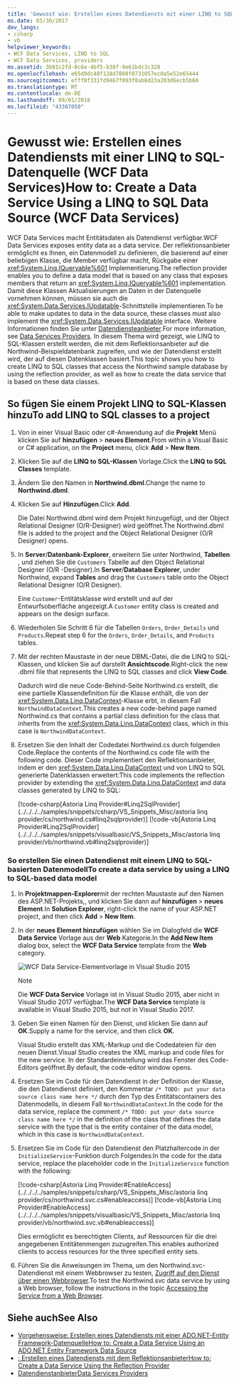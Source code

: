 ```yaml
---
title: 'Gewusst wie: Erstellen eines Datendiensts mit einer LINQ to SQL-Datenquelle (WCF Data Services)'
ms.date: 03/30/2017
dev_langs:
- csharp
- vb
helpviewer_keywords:
- WCF Data Services, LINQ to SQL
- WCF Data Services, providers
ms.assetid: 3b01c2fd-8c6e-4bf5-b38f-9e61bdc3c328
ms.openlocfilehash: e65d9dc48f128d7808f0731057ec0a5e52e65444
ms.sourcegitcommit: efff8f331fd9467f093f8ab8d23a203d6ecb5b60
ms.translationtype: MT
ms.contentlocale: de-DE
ms.lasthandoff: 09/01/2018
ms.locfileid: "43387050"
---
```

# <a name="how-to-create-a-data-service-using-a-linq-to-sql-data-source-wcf-data-services"></a><span data-ttu-id="f1278-102">Gewusst wie: Erstellen eines Datendiensts mit einer LINQ to SQL-Datenquelle (WCF Data Services)</span><span class="sxs-lookup"><span data-stu-id="f1278-102">How to: Create a Data Service Using a LINQ to SQL Data Source (WCF Data Services)</span></span>

<span data-ttu-id="f1278-103">WCF Data Services macht Entitätsdaten als Datendienst verfügbar.</span><span class="sxs-lookup"><span data-stu-id="f1278-103">WCF Data Services exposes entity data as a data service.</span></span> <span data-ttu-id="f1278-104">Der reflektionsanbieter ermöglicht es Ihnen, ein Datenmodell zu definieren, die basierend auf einer beliebigen Klasse, die Member verfügbar macht, Rückgabe einer <xref:System.Linq.IQueryable%601> Implementierung.</span><span class="sxs-lookup"><span data-stu-id="f1278-104">The reflection provider enables you to define a data model that is based on any class that exposes members that return an <xref:System.Linq.IQueryable%601> implementation.</span></span> <span data-ttu-id="f1278-105">Damit diese Klassen Aktualisierungen an Daten in der Datenquelle vornehmen können, müssen sie auch die <xref:System.Data.Services.IUpdatable>-Schnittstelle implementieren.</span><span class="sxs-lookup"><span data-stu-id="f1278-105">To be able to make updates to data in the data source, these classes must also implement the <xref:System.Data.Services.IUpdatable> interface.</span></span> <span data-ttu-id="f1278-106">Weitere Informationen finden Sie unter [Datendiensteanbieter](../../../../docs/framework/data/wcf/data-services-providers-wcf-data-services.md).</span><span class="sxs-lookup"><span data-stu-id="f1278-106">For more information, see [Data Services Providers](../../../../docs/framework/data/wcf/data-services-providers-wcf-data-services.md).</span></span> <span data-ttu-id="f1278-107">In diesem Thema wird gezeigt, wie LINQ to SQL-Klassen erstellt werden, die mit dem Reflektionsanbieter auf die Northwind-Beispieldatenbank zugreifen, und wie der Datendienst erstellt wird, der auf diesen Datenklassen basiert.</span><span class="sxs-lookup"><span data-stu-id="f1278-107">This topic shows you how to create LINQ to SQL classes that access the Northwind sample database by using the reflection provider, as well as how to create the data service that is based on these data classes.</span></span>

## <a name="to-add-linq-to-sql-classes-to-a-project"></a><span data-ttu-id="f1278-108">So fügen Sie einem Projekt LINQ to SQL-Klassen hinzu</span><span class="sxs-lookup"><span data-stu-id="f1278-108">To add LINQ to SQL classes to a project</span></span>

1. <span data-ttu-id="f1278-109">Von in einer Visual Basic oder c#-Anwendung auf die **Projekt** Menü klicken Sie auf **hinzufügen** > **neues Element**.</span><span class="sxs-lookup"><span data-stu-id="f1278-109">From within a Visual Basic or C# application, on the **Project** menu, click **Add** > **New Item**.</span></span>

2. <span data-ttu-id="f1278-110">Klicken Sie auf die **LINQ to SQL-Klassen** Vorlage.</span><span class="sxs-lookup"><span data-stu-id="f1278-110">Click the **LINQ to SQL Classes** template.</span></span>

3. <span data-ttu-id="f1278-111">Ändern Sie den Namen in **Northwind.dbml**.</span><span class="sxs-lookup"><span data-stu-id="f1278-111">Change the name to **Northwind.dbml**.</span></span>

4. <span data-ttu-id="f1278-112">Klicken Sie auf **Hinzufügen**.</span><span class="sxs-lookup"><span data-stu-id="f1278-112">Click **Add**.</span></span>

     <span data-ttu-id="f1278-113">Die Datei Northwind.dbml wird dem Projekt hinzugefügt, und der Object Relational Designer (O/R-Designer) wird geöffnet.</span><span class="sxs-lookup"><span data-stu-id="f1278-113">The Northwind.dbml file is added to the project and the Object Relational Designer (O/R Designer) opens.</span></span>

5. <span data-ttu-id="f1278-114">In **Server**/**Datenbank-Explorer**, erweitern Sie unter Northwind, **Tabellen** , und ziehen Sie die `Customers` Tabelle auf den Object Relational Designer (O/R -Designer).</span><span class="sxs-lookup"><span data-stu-id="f1278-114">In **Server**/**Database Explorer**, under Northwind, expand **Tables** and drag the `Customers` table onto the Object Relational Designer (O/R Designer).</span></span>

     <span data-ttu-id="f1278-115">Eine `Customer`-Entitätsklasse wird erstellt und auf der Entwurfsoberfläche angezeigt.</span><span class="sxs-lookup"><span data-stu-id="f1278-115">A `Customer` entity class is created and appears on the design surface.</span></span>

6. <span data-ttu-id="f1278-116">Wiederholen Sie Schritt 6 für die Tabellen `Orders`, `Order_Details` und `Products`.</span><span class="sxs-lookup"><span data-stu-id="f1278-116">Repeat step 6 for the `Orders`, `Order_Details`, and `Products` tables.</span></span>

7. <span data-ttu-id="f1278-117">Mit der rechten Maustaste in der neue DBML-Datei, die die LINQ to SQL-Klassen, und klicken Sie auf darstellt **Ansichtscode**.</span><span class="sxs-lookup"><span data-stu-id="f1278-117">Right-click the new .dbml file that represents the LINQ to SQL classes and click **View Code**.</span></span>

     <span data-ttu-id="f1278-118">Dadurch wird die neue Code-Behind-Seite Northwind.cs erstellt, die eine partielle Klassendefinition für die Klasse enthält, die von der <xref:System.Data.Linq.DataContext>-Klasse erbt, in diesem Fall `NorthwindDataContext`.</span><span class="sxs-lookup"><span data-stu-id="f1278-118">This creates a new code-behind page named Northwind.cs that contains a partial class definition for the class that inherits from the <xref:System.Data.Linq.DataContext> class, which in this case is `NorthwindDataContext`.</span></span>

8. <span data-ttu-id="f1278-119">Ersetzen Sie den Inhalt der Codedatei Northwind.cs durch folgenden Code.</span><span class="sxs-lookup"><span data-stu-id="f1278-119">Replace the contents of the Northwind.cs code file with the following code.</span></span> <span data-ttu-id="f1278-120">Dieser Code implementiert den Reflektionsanbieter, indem er den <xref:System.Data.Linq.DataContext> und von LINQ to SQL generierte Datenklassen erweitert:</span><span class="sxs-lookup"><span data-stu-id="f1278-120">This code implements the reflection provider by extending the <xref:System.Data.Linq.DataContext> and data classes generated by LINQ to SQL:</span></span>

     [!code-csharp[Astoria Linq Provider#Linq2SqlProvider](../../../../samples/snippets/csharp/VS_Snippets_Misc/astoria linq provider/cs/northwind.cs#linq2sqlprovider)]
     [!code-vb[Astoria Linq Provider#Linq2SqlProvider](../../../../samples/snippets/visualbasic/VS_Snippets_Misc/astoria linq provider/vb/northwind.vb#linq2sqlprovider)]

### <a name="to-create-a-data-service-by-using-a-linq-to-sql-based-data-model"></a><span data-ttu-id="f1278-121">So erstellen Sie einen Datendienst mit einem LINQ to SQL-basierten Datenmodell</span><span class="sxs-lookup"><span data-stu-id="f1278-121">To create a data service by using a LINQ to SQL-based data model</span></span>

1. <span data-ttu-id="f1278-122">In **Projektmappen-Explorer**mit der rechten Maustaste auf den Namen des ASP.NET-Projekts,, und klicken Sie dann auf **hinzufügen** > **neues Element**.</span><span class="sxs-lookup"><span data-stu-id="f1278-122">In **Solution Explorer**, right-click the name of your ASP.NET project, and then click **Add** > **New Item**.</span></span>

2. <span data-ttu-id="f1278-123">In der **neues Element hinzufügen** wählen Sie im Dialogfeld die **WCF Data Service** Vorlage aus der **Web** Kategorie.</span><span class="sxs-lookup"><span data-stu-id="f1278-123">In the **Add New Item** dialog box, select the **WCF Data Service** template from the **Web** category.</span></span>

   ![WCF Data Service-Elementvorlage in Visual Studio 2015](media/wcf-data-service-item-template.png)

   > [!NOTE]
   > <span data-ttu-id="f1278-125">Die **WCF Data Service** Vorlage ist in Visual Studio 2015, aber nicht in Visual Studio 2017 verfügbar.</span><span class="sxs-lookup"><span data-stu-id="f1278-125">The **WCF Data Service** template is available in Visual Studio 2015, but not in Visual Studio 2017.</span></span>

3. <span data-ttu-id="f1278-126">Geben Sie einen Namen für den Dienst, und klicken Sie dann auf **OK**.</span><span class="sxs-lookup"><span data-stu-id="f1278-126">Supply a name for the service, and then click **OK**.</span></span>

     <span data-ttu-id="f1278-127">Visual Studio erstellt das XML-Markup und die Codedateien für den neuen Dienst.</span><span class="sxs-lookup"><span data-stu-id="f1278-127">Visual Studio creates the XML markup and code files for the new service.</span></span> <span data-ttu-id="f1278-128">In der Standardeinstellung wird das Fenster des Code-Editors geöffnet.</span><span class="sxs-lookup"><span data-stu-id="f1278-128">By default, the code-editor window opens.</span></span>

4. <span data-ttu-id="f1278-129">Ersetzen Sie im Code für den Datendienst in der Definition der Klasse, die den Datendienst definiert, den Kommentar `/* TODO: put your data source class name here */` durch den Typ des Entitätscontainers des Datenmodells, in diesem Fall `NorthwindDataContext`.</span><span class="sxs-lookup"><span data-stu-id="f1278-129">In the code for the data service, replace the comment `/* TODO: put your data source class name here */` in the definition of the class that defines the data service with the type that is the entity container of the data model, which in this case is `NorthwindDataContext`.</span></span>

5. <span data-ttu-id="f1278-130">Ersetzen Sie im Code für den Datendienst den Platzhaltercode in der `InitializeService`-Funktion durch Folgendes:</span><span class="sxs-lookup"><span data-stu-id="f1278-130">In the code for the data service, replace the placeholder code in the `InitializeService` function with the following:</span></span>

     [!code-csharp[Astoria Linq Provider#EnableAccess](../../../../samples/snippets/csharp/VS_Snippets_Misc/astoria linq provider/cs/northwind.svc.cs#enableaccess)]
     [!code-vb[Astoria Linq Provider#EnableAccess](../../../../samples/snippets/visualbasic/VS_Snippets_Misc/astoria linq provider/vb/northwind.svc.vb#enableaccess)]

     <span data-ttu-id="f1278-131">Dies ermöglicht es berechtigten Clients, auf Ressourcen für die drei angegebenen Entitätenmengen zuzugreifen.</span><span class="sxs-lookup"><span data-stu-id="f1278-131">This enables authorized clients to access resources for the three specified entity sets.</span></span>

6. <span data-ttu-id="f1278-132">Führen Sie die Anweisungen im Thema, um den Northwind.svc-Datendienst mit einem Webbrowser zu testen, [Zugriff auf den Dienst über einen Webbrowser](../../../../docs/framework/data/wcf/accessing-the-service-from-a-web-browser-wcf-data-services-quickstart.md).</span><span class="sxs-lookup"><span data-stu-id="f1278-132">To test the Northwind.svc data service by using a Web browser, follow the instructions in the topic [Accessing the Service from a Web Browser](../../../../docs/framework/data/wcf/accessing-the-service-from-a-web-browser-wcf-data-services-quickstart.md).</span></span>

## <a name="see-also"></a><span data-ttu-id="f1278-133">Siehe auch</span><span class="sxs-lookup"><span data-stu-id="f1278-133">See Also</span></span>

- [<span data-ttu-id="f1278-134">Vorgehensweise: Erstellen eines Datendiensts mit einer ADO.NET-Entity Framework-Datenquelle</span><span class="sxs-lookup"><span data-stu-id="f1278-134">How to: Create a Data Service Using an ADO.NET Entity Framework Data Source</span></span>](../../../../docs/framework/data/wcf/create-a-data-service-using-an-adonet-ef-data-wcf.md)
- [<span data-ttu-id="f1278-135">: Erstellen eines Datendiensts mit dem Reflektionsanbieter</span><span class="sxs-lookup"><span data-stu-id="f1278-135">How to: Create a Data Service Using the Reflection Provider</span></span>](../../../../docs/framework/data/wcf/create-a-data-service-using-rp-wcf-data-services.md)
- [<span data-ttu-id="f1278-136">Datendienstanbieter</span><span class="sxs-lookup"><span data-stu-id="f1278-136">Data Services Providers</span></span>](../../../../docs/framework/data/wcf/data-services-providers-wcf-data-services.md)